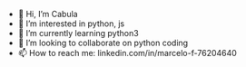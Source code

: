- 👋 Hi, I’m Cabula
- 👀 I’m interested in python, js
- 🌱 I’m currently learning python3
- 💞️ I’m looking to collaborate on python coding
- 📫 How to reach me: linkedin.com/in/marcelo-f-76204640

<!---
mfurtadom/mfurtadom is a ✨ special ✨ repository because its `README.md` (this file) appears on your GitHub profile.
You can click the Preview link to take a look at your changes.
--->
